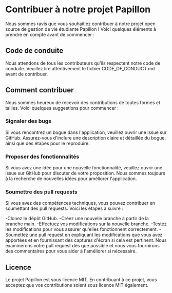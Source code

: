 # Contribuer à notre projet Papillon
Nous sommes ravis que vous souhaitiez contribuer à notre projet open source de gestion de vie étudiante Papillon ! Voici quelques éléments à prendre en compte avant de commencer :

## Code de conduite
Nous attendons de tous les contributeurs qu'ils respectent notre code de conduite. Veuillez lire attentivement le fichier CODE_OF_CONDUCT.md avant de contribuer.

## Comment contribuer
Nous sommes heureux de recevoir des contributions de toutes formes et tailles. Voici quelques suggestions pour commencer :

### Signaler des bugs
Si vous rencontrez un bogue dans l'application, veuillez ouvrir une issue sur GitHub. Assurez-vous d'inclure une description claire et détaillée du bogue, ainsi que des étapes pour le reproduire.

### Proposer des fonctionnalités
Si vous avez une idée pour une nouvelle fonctionnalité, veuillez ouvrir une issue sur GitHub pour discuter de votre proposition. Nous sommes toujours à la recherche de nouvelles idées pour améliorer l'application.

### Soumettre des pull requests
Si vous avez des compétences techniques, vous pouvez contribuer en soumettant des pull requests. Voici les étapes à suivre :

-Clonez le dépôt GitHub.
-Créez une nouvelle branche à partir de la branche main.
-Effectuez vos modifications sur la nouvelle branche.
-Testez les modifications pour vous assurer qu'elles fonctionnent correctement.
-Soumettez une pull request en expliquant les modifications que vous avez apportées et en fournissant des captures d'écran si cela est pertinent.
Nous examinerons votre pull request dès que possible et nous vous fournirons des commentaires pour vous aider à l'améliorer si nécessaire.

## Licence
Le projet Papillon est sous licence MIT. En contribuant à ce projet, vous acceptez que vos contributions soient sous licence MIT également.
